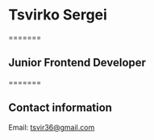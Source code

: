 # Tsvirko Sergei
=======
## Junior Frontend Developer 
=======
## Contact information


Email: [tsvir36@gmail.com](tsvir36@gmail.com)